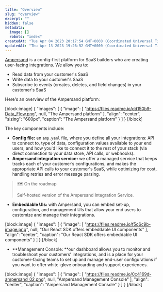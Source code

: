 ```yaml
---
title: "Overview"
slug: "overview"
excerpt: ""
hidden: false
metadata: 
  image: []
  robots: "index"
createdAt: "Tue Apr 04 2023 20:17:54 GMT+0000 (Coordinated Universal Time)"
updatedAt: "Thu Apr 13 2023 19:26:52 GMT+0000 (Coordinated Universal Time)"
---
```

[Ampersand](https://www.withampersand.com/) is a config-first platform for SaaS builders who are creating user-facing integrations. We allow you to:

- Read data from your customer's SaaS
- Write data to your customer's SaaS
- Subscribe to events (creates, deletes, and field changes) in your customer's SaaS

Here's an overview of the Ampersand platform:

[block:image]
{
  "images": [
    {
      "image": [
        "https://files.readme.io/dd150b9-Data_Flow.png",
        null,
        "The Ampersand platform"
      ],
      "align": "center",
      "sizing": "600px",
      "caption": "The Ampersand platform"
    }
  ]
}
[/block]


The key components include:

- **Config file:** an `amp.yaml` file, where you define all your integrations: API to connect to, type of data, configuration values available to your end users, and how you'd like to connect it to the rest of your stack (via direct connection to your data store, API calls, or webhooks).
- **Ampersand integration service:** we offer a managed service that keeps tracks each of your customer’s configurations, and makes the appropriate API calls to your customer's SaaS, while optimizing for cost, handling retries and error message parsing.

> 🗺️ On the roadmap
> 
> Self-hosted version of the Ampersand Integration Service.

- **Embeddable UIs:** with Ampersand, you can embed set-up, configuration, and management UIs that allow your end users to customize and manage their integrations.

[block:image]
{
  "images": [
    {
      "image": [
        "https://files.readme.io/f5c6c9b-image.png",
        null,
        "Our React SDK offers embeddable UI components"
      ],
      "align": "center",
      "caption": "Our React SDK offers embeddable UI components"
    }
  ]
}
[/block]


- **Management Console: **our dashboard allows you to monitor and troubleshoot your customers' integrations, and is a place for your customer-facing teams to set up and manage end-user configurations if you want to offer white-glove onboarding and support experiences.

[block:image]
{
  "images": [
    {
      "image": [
        "https://files.readme.io/0c4169d-ampersand_02.png",
        null,
        "Ampersand Management Console"
      ],
      "align": "center",
      "caption": "Ampersand Management Console"
    }
  ]
}
[/block]
